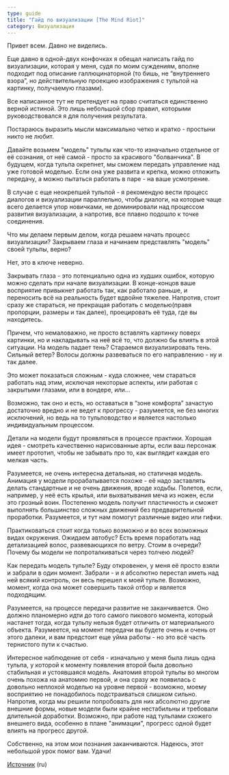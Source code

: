 ```yaml
---
type: guide
title: "Гайд по визуализации [The Mind Riot]"
category: Визуализация
---
```



Привет всем. Давно не виделись.

Еще давно в одной-двух конфочках я обещал написать гайд по визуализации, которая у меня, судя по моим суждениям, вполне подходит под описание галлюцинаторной (то бишь, не “внутреннего взора”, но действительную проекцию изображения с тульпой на картинку, получаемую глазами).

Все написанное тут не претендует на право считаться единственно верной истиной. Это лишь небольшой сбор правил, которыми руководствовался я для получения результата.

Постараюсь выразить мысли максимально четко и кратко - простыни никто не любит.

Давайте возьмем "модель" тульпы как что-то изначально отдельное от её сознания, от неё самой - просто за красивого "болванчика". В будущем, когда тульпа окрепнет, мы сможем передать управление над уже готовой моделью. Если она уже развита и крепка, можно отложить передачу, а можно пытаться работать в паре - на ваше усмотрение.

В случае с еще неокрепшей тульпой - я рекомендую вести процесс диалогов и визуализации параллельно, чтобы диалоги, на которые чаще всего делается упор новичками, не доминировали над процессом развития визуализации, а напротив, все плавно подошло к точке соединения.

Что мы делаем первым делом, когда решаем начать процесс визуализации? Закрываем глаза и начинаем представлять "модель" своей тульпы, верно?

Нет, это в ключе неверно.

Закрывать глаза - это потенциально одна из худших ошибок, которую можно сделать при начале визуализации. В конце-концов ваше восприятие привыкнет работать так, как работало раньше, и переносить всё на реальность будет вдвойне тяжелее. Напротив, стоит сразу же стараться, не прекращая работать с моделью(правя пропорции, размеры и так далее), проецировать её туда, где вы находитесь.

Причем, что немаловажно, не просто вставлять картинку поверх картинки, но и накладывать на неё всё то, что должно бы влиять в этой ситуации. На модель падает тень? Стараемся визуализировать тень. Сильный ветер? Волосы должны развеваться по его направлению - ну и так далее.

Это может показаться сложным - куда сложнее, чем стараться работать над этим, исключая некоторые аспекты, или работая с закрытыми глазами, или в вондере, или...

Возможно, так оно и есть, но оставаться в “зоне комфорта” зачастую достаточно вредно и не ведет к прогрессу - разумеется, не без многих исключений, но ведь на то тульповодство и является настолько индивидуальным процессом.

Детали на модели будут проявляться в процессе практики. Хорошая идея - смотреть качественно нарисованные арты, если ваш персонаж имеет прототип, чтобы не забывать про то, как выглядит каждая его мелкая часть.

Разумеется, не очень интересна детальная, но статичная модель. Анимация у модели прорабатывается похоже - её надо заставлять делать стандартные и не очень движения, вроде ходьбы. Полетов, если, например, у неё есть крылья, или выхватывания меча из ножен, если это грозный воин. Постепенно модель получит пластичность и сможет выполнять большинство сложных движений без предварительной проработки. Разумеется, и тут нам помогут различные видео или гифки.

Практиковаться стоит когда только возможно и во всех возможных видах окружения. Ожидаем автобус? Есть время поработать над детализацией волос, развевающихся по ветру. Стоим в очереди? Почему бы модели не попроталкиваться через толчею людей?

Как передать модель тульпе? Буду откровенен, у меня её просто взяли и забрали в один момент. Забрали - и я абсолютно перестал иметь над ней всякий контроль, он весь перешел к моей тульпе. Возможно, момент, когда она может совершить такой отбор и является подходящим.

Разумеется, на процессе передачи развитие не заканчивается. Оно должно планомерно идти до того самого пикового момента, который настанет тогда, когда тульпу нельзя будет отличить от материального объекта. Разумеется, на момент передачи вы будете очень и очень от этого далеки, и вам предстоит еще уйма работы - но это всё часть тернистого пути к счастью.

Интересное наблюдение от себя - изначально у меня была лишь одна тульпа, у которой к моменту появления второй была довольно стабильная и устоявшаяся модель. Анатомия второй тульпы во многом очень похожа на анатомию первой, и она сразу же появилась с довольно неплохой моделью на уровне первой - возможно, моему восприятию не понадобилось подстраиваться слишком сильно. Напротив, когда мы решили попробовать для них абсолютно другие внешние формы, новые модели были крайне нестабильны и требовали длительной доработки. Возможно, при работе над тульпами схожего внешнего вида, особенно в плане "анимации", прогресс одной будет влиять на прогресс другой.

Собственно, на этом мои познания заканчиваются. Надеюсь, этот небольшой урок помог вам. Удачи!


[Источник](http://themindriot.tumblr.com/post/81901766244) (ru)
